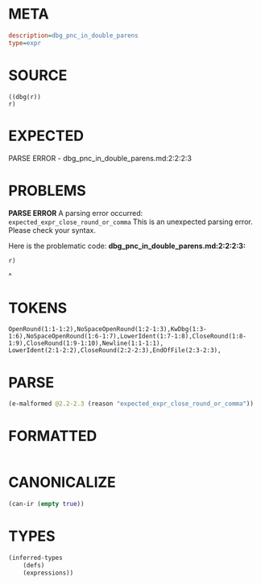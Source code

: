 # META
~~~ini
description=dbg_pnc_in_double_parens
type=expr
~~~
# SOURCE
~~~roc
((dbg(r))
r)
~~~
# EXPECTED
PARSE ERROR - dbg_pnc_in_double_parens.md:2:2:2:3
# PROBLEMS
**PARSE ERROR**
A parsing error occurred: `expected_expr_close_round_or_comma`
This is an unexpected parsing error. Please check your syntax.

Here is the problematic code:
**dbg_pnc_in_double_parens.md:2:2:2:3:**
```roc
r)
```
 ^


# TOKENS
~~~zig
OpenRound(1:1-1:2),NoSpaceOpenRound(1:2-1:3),KwDbg(1:3-1:6),NoSpaceOpenRound(1:6-1:7),LowerIdent(1:7-1:8),CloseRound(1:8-1:9),CloseRound(1:9-1:10),Newline(1:1-1:1),
LowerIdent(2:1-2:2),CloseRound(2:2-2:3),EndOfFile(2:3-2:3),
~~~
# PARSE
~~~clojure
(e-malformed @2.2-2.3 (reason "expected_expr_close_round_or_comma"))
~~~
# FORMATTED
~~~roc

~~~
# CANONICALIZE
~~~clojure
(can-ir (empty true))
~~~
# TYPES
~~~clojure
(inferred-types
	(defs)
	(expressions))
~~~
